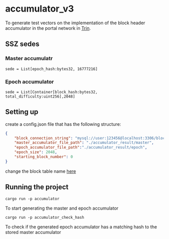 # accumulator_v3

To generate test vectors on the implementation of the block header accumulator in the portal network in [Trin](https://github.com/ethereum/trin).

## SSZ sedes
### Master accumulatr

`sede = List[epoch_hash:bytes32, 16777216]`

### Epoch accumulator

`sede = List[Container[block_hash:bytes32, total_difficulty:uint256],2048]`

## Setting up

create a config.json file that has the following structure:

```json
{
    "block_connection_string": "mysql://user:123456@localhost:3306/blockdb",
    "master_accumulator_file_path": "./accumulator_result/master",
    "epoch_accumulator_file_path":"./accumulator_result/epoch",
    "epoch_size": 2048,
    "starting_block_number": 0
}
```

change the block table name [here](https://github.com/chee-chyuan/accumulator_v3/blob/fea81cd99d7ccebd9f3264ea127639f9fb1c473b/db/src/block_db.rs#L48)


## Running the project

`cargo run -p accumulator`

To start generating the master and epoch accumulator

`cargo run -p accumulator_check_hash`

To check if the generated epoch accumulator has a matching hash to the stored master accumulator

